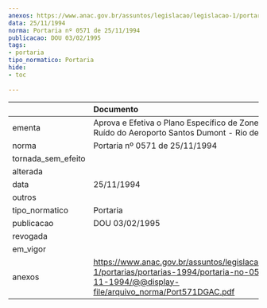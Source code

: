 ```yaml
---
anexos: https://www.anac.gov.br/assuntos/legislacao/legislacao-1/portarias/portarias-1994/portaria-no-0571-de-25-11-1994/@@display-file/arquivo_norma/Port571DGAC.pdf
data: 25/11/1994
norma: Portaria nº 0571 de 25/11/1994
publicacao: DOU 03/02/1995
tags:
- portaria
tipo_normatico: Portaria
hide: 
- toc 
 
---
```


|                    | Documento                                                                                                                                                     |
|:-------------------|:--------------------------------------------------------------------------------------------------------------------------------------------------------------|
| ementa             | Aprova e Efetiva o Plano Específico de Zoneamento de Ruído do Aeroporto Santos Dumont - Rio de Janeiro.                                                       |
| norma              | Portaria nº 0571 de 25/11/1994                                                                                                                                |
| tornada_sem_efeito |                                                                                                                                                               |
| alterada           |                                                                                                                                                               |
| data               | 25/11/1994                                                                                                                                                    |
| outros             |                                                                                                                                                               |
| tipo_normatico     | Portaria                                                                                                                                                      |
| publicacao         | DOU 03/02/1995                                                                                                                                                |
| revogada           |                                                                                                                                                               |
| em_vigor           |                                                                                                                                                               |
| anexos             | https://www.anac.gov.br/assuntos/legislacao/legislacao-1/portarias/portarias-1994/portaria-no-0571-de-25-11-1994/@@display-file/arquivo_norma/Port571DGAC.pdf |